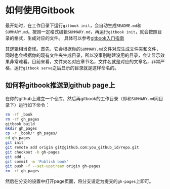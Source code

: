 # 如何使用Gitbook

最开始时，在工作目录下运行`gitbook init`，会自动生成`README.md`和`SUMMARY.md`。按照一定格式编辑`SUMMARY.md`，再运行`gitbook init`，就会按照目录的格式，生成对应的文件。
具体可以参考[gitbook入门指南](https://demones.github.io/gitbook-guide/index.html)


其逻辑相当奇怪。首先，它会根据你的`SUMMARY.md`文件对应生成文件夹和文件，同时也会根据你的现有文件夹生成目录，所以没事别瞎建没用的目录，会让显示效果非常难看。目前来看，文件夹名对应章节名，文件名就是对应的文章名，非常严格，运行`gitbook serve`之后显示的目录就是这样命名的。

## 如何将gitbook推送到github page上

在你的github上建立一个仓库，然后再gitbook的工作目录（即和`SUMMARY.md`同目录下）运行如下命令：
```bash
rm -rf _book
rm -rf gh_pages
gitbook build
mkdir gh_pages
cp -r _book/* gh_pages/
cd gh_pages
git init
git remote add origin git@github.com:you_github_id/repo.git
git checkout -b gh-pages
git add .
git commit -m 'Publish book'
git push -f --set-upstream origin gh-pages
rm -rf gh_pages
```

然后在分支的设置中打开page页面，将分支设定为提交的`gh-pages`上即可。